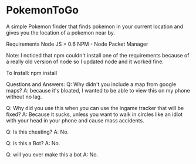 # PokemonToGo
A simple Pokemon finder that finds pokemon in your current location and gives you the location of a pokemon near by.


Requirements Node JS > 0.6
NPM - Node Packet Manager


Note: I noticed that npm couldn't install one of the requirements because of a really old version of node so I updated node and it worked fine.


To Install:
npm install


Questions and Answers:
Q: Why didn't you include a map from google maps?
A: because it's bloated, I wanted to be able to view this on my phone without no lag.


Q: Why did you use this when you can use the ingame tracker that will be fixed?
A: Because it sucks, unless you want to walk in circles like an idiot with your head in your phone and cause mass accidents.


Q: Is this cheating?
A: No.


Q: is this a Bot?
A: No.


Q: will you ever make this a bot
A: No.
